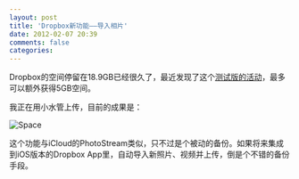 ```yaml
---
layout: post
title: 'Dropbox新功能——导入相片'
date: 2012-02-07 20:39
comments: false
categories: 
---
```

    

Dropbox的空间停留在18.9GB已经很久了，最近发现了这个[测试版的活动](http://forums.dropbox.com/topic.php?id=53106)，最多可以额外获得5GB空间。

我正在用小水管上传，目前的成果是：

![Space](http://qingpei.me/images/in_post/space.png)

这个功能与iCloud的PhotoStream类似，只不过是个被动的备份。如果将来集成到iOS版本的Dropbox App里，自动导入新照片、视频并上传，倒是个不错的备份手段。

